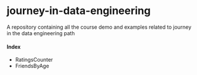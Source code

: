 # journey-in-data-engineering
A repository containing all the course demo and examples related to journey in the data engineering path

#### Index
 - RatingsCounter
 - FriendsByAge